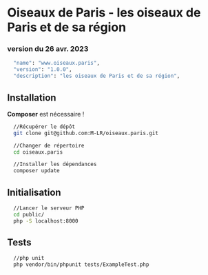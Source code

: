 # Oiseaux de Paris - les oiseaux de Paris et de sa région

### version du 26 avr. 2023

```sh
  "name": "www.oiseaux.paris",
  "version": "1.0.0",
  "description": "les oiseaux de Paris et de sa région",
```

## Installation

**Composer** est nécessaire ! 

```sh
  //Récupérer le dépôt
  git clone git@github.com:M-LR/oiseaux.paris.git

  //Changer de répertoire
  cd oiseaux.paris

  //Installer les dépendances 
  composer update
```

## Initialisation
```sh
  //Lancer le serveur PHP
  cd public/
  php -S localhost:8000
```

## Tests
```sh
  //php unit
  php vendor/bin/phpunit tests/ExampleTest.php
```
